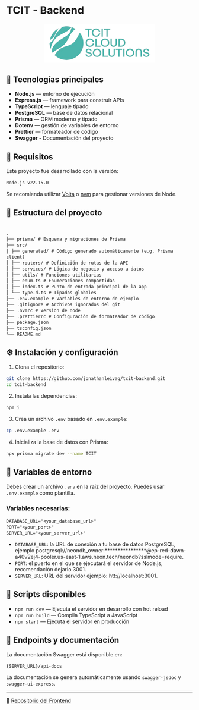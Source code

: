 # TCIT - Backend

<p align="center">
  <img src="./logo.webp" alt="Logo TCIT" width="300"/>
</p>

## 🧰 Tecnologías principales

- **Node.js** — entorno de ejecución
- **Express.js** — framework para construir APIs
- **TypeScript** — lenguaje tipado
- **PostgreSQL** — base de datos relacional
- **Prisma** — ORM moderno y tipado
- **Dotenv** — gestión de variables de entorno
- **Prettier** — formateador de código
- **Swagger** - Documentación del proyecto

## 🧩 Requisitos

Este proyecto fue desarrollado con la versión:

```bash
Node.js v22.15.0
```

Se recomienda utilizar [Volta](https://volta.sh) o [nvm](https://github.com/nvm-sh/nvm) para gestionar versiones de Node.

## 📁 Estructura del proyecto

```

.
├── prisma/ # Esquema y migraciones de Prisma
├── src/
│ ├── generated/ # Código generado automáticamente (e.g. Prisma client)
│ ├── routers/ # Definición de rutas de la API
│ ├── services/ # Lógica de negocio y acceso a datos
│ ├── utils/ # Funciones utilitarias
│ ├── enum.ts # Enumeraciones compartidas
│ ├── index.ts # Punto de entrada principal de la app
│ └── type.d.ts # Tipados globales
├── .env.example # Variables de entorno de ejemplo
├── .gitignore # Archivos ignorados del git
├── .nvmrc # Version de node
├── .prettierrc # Configuración de formateador de código
├── package.json
├── tsconfig.json
└── README.md

```

## ⚙️ Instalación y configuración

1. Clona el repositorio:

```bash
git clone https://github.com/jonathanleivag/tcit-backend.git
cd tcit-backend
```

2. Instala las dependencias:

```bash
npm i
```

3. Crea un archivo `.env` basado en `.env.example`:

```bash
cp .env.example .env
```

4. Inicializa la base de datos con Prisma:

```bash
npx prisma migrate dev --name TCIT
```

## 📄 Variables de entorno

Debes crear un archivo `.env` en la raíz del proyecto. Puedes usar `.env.example` como plantilla.

### Variables necesarias:

```env
DATABASE_URL="<your_database_url>"
PORT="<your_port>"
SERVER_URL="<your_server_url>"

```

- `DATABASE_URL`: la URL de conexión a tu base de datos PostgreSQL, ejemplo postgresql://neondb_owner:****************@ep-red-dawn-a40v2ej4-pooler.us-east-1.aws.neon.tech/neondb?sslmode=require.
- `PORT`: el puerto en el que se ejecutará el servidor de Node.js, recomendación dejarlo 3001.
- `SERVER_URL`: URL del servidor ejemplo: htt://localhost:3001.

## 🚀 Scripts disponibles

- `npm run dev` — Ejecuta el servidor en desarrollo con hot reload
- `npm run build` — Compila TypeScript a JavaScript
- `npm start` — Ejecuta el servidor en producción

## 🧪 Endpoints y documentación

La documentación Swagger está disponible en:

```
{SERVER_URL}/api-docs
```

La documentación se genera automáticamente usando `swagger-jsdoc` y `swagger-ui-express`.

---

🔗 [Repositorio del Frontend](https://github.com/jonathanleivag/tcit-frontend.git)
